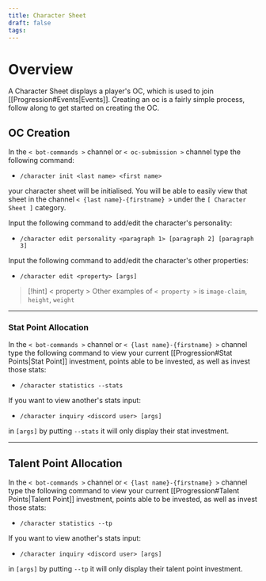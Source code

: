 ```yaml
---
title: Character Sheet
draft: false
tags:
---
```


# Overview
A Character Sheet displays a player's OC, which is used to join [[Progression#Events|Events]]. Creating an oc is a fairly simple process, follow along to get started on creating the OC.

## OC Creation
In the ``< bot-commands >`` channel or ``< oc-submission >`` channel type the following command:

- ``/character init <last name> <first name>``

your character sheet will be initialised. You will be able to easily view that sheet in the channel ``< {last name}-{firstname} >`` under the ``[ Character Sheet ]`` category. 

Input the following command to add/edit the character's personality: 

- ``/character edit personality <paragraph 1> [paragraph 2] [paragraph 3]`` 

Input the following command to add/edit the character's other properties:

- ``/character edit <property> [args]``

> [!hint] < property >
> Other examples of ``< property >`` is ``image-claim``, ``height``, ``weight``
> 

---
### Stat Point Allocation
In the ``< bot-commands >`` channel or ``< {last name}-{firstname} >`` channel type the following command to view your current [[Progression#Stat Points|Stat Point]] investment, points able to be invested, as well as invest those stats: 

- ``/character statistics --stats``

If you want to view another's stats input:

- ``/character inquiry <discord user> [args]``

in ``[args]`` by putting ``--stats`` it will only display their stat investment. 

---
## Talent Point Allocation
In the ``< bot-commands >`` channel or ``< {last name}-{firstname} >`` channel type the following command to view your current [[Progression#Talent Points|Talent Point]] investment, points able to be invested, as well as invest those stats: 

- ``/character statistics --tp``

If you want to view another's stats input:

- ``/character inquiry <discord user> [args]``

in ``[args]`` by putting ``--tp`` it will only display their talent point investment. 
